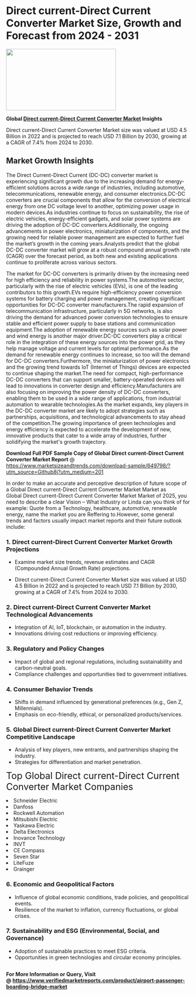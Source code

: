 <H1>Direct current-Direct Current Converter Market Size, Growth and Forecast from 2024 - 2031</H1><img class="aligncenter size-medium wp-image-584254" src="https://thirdeyenews.in/wp-content/uploads/2024/09/Global-Market-Research-300x168.jpeg" alt="" width="300" height="168" /><p><strong>Global&nbsp;<a href="https://www.marketsizeandtrends.com/download-sample/649798/?utm_source=Github8j?utm_medium=201">Direct current-Direct Current Converter Market</a> Insights</strong></p><p>Direct current-Direct Current Converter Market size was valued at USD 4.5 Billion in 2022 and is projected to reach USD 7.1 Billion by 2030, growing at a CAGR of 7.4% from 2024 to 2030.</p><p><h2>Market Growth Insights</h2> <p>The Direct Current-Direct Current (DC-DC) converter market is experiencing significant growth due to the increasing demand for energy-efficient solutions across a wide range of industries, including automotive, telecommunications, renewable energy, and consumer electronics.DC-DC converters are crucial components that allow for the conversion of electrical energy from one DC voltage level to another, optimizing power usage in modern devices.As industries continue to focus on sustainability, the rise of electric vehicles, energy-efficient gadgets, and solar power systems are driving the adoption of DC-DC converters.Additionally, the ongoing advancements in power electronics, miniaturization of components, and the growing need for reliable power management are expected to further fuel the market’s growth in the coming years.Analysts predict that the global DC-DC converter market will grow at a robust compound annual growth rate (CAGR) over the forecast period, as both new and existing applications continue to proliferate across various sectors.</p> <p>The market for DC-DC converters is primarily driven by the increasing need for high efficiency and reliability in power systems.The automotive sector, particularly with the rise of electric vehicles (EVs), is one of the leading contributors to this growth.EVs require high-efficiency power conversion systems for battery charging and power management, creating significant opportunities for DC-DC converter manufacturers.The rapid expansion of telecommunication infrastructure, particularly in 5G networks, is also driving the demand for advanced power conversion technologies to ensure stable and efficient power supply to base stations and communication equipment.The adoption of renewable energy sources such as solar power and wind energy is another major driver.DC-DC converters play a critical role in the integration of these energy sources into the power grid, as they help manage voltage and current levels for optimal performance.As the demand for renewable energy continues to increase, so too will the demand for DC-DC converters.Furthermore, the miniaturization of power electronics and the growing trend towards IoT (Internet of Things) devices are expected to continue shaping the market.The need for compact, high-performance DC-DC converters that can support smaller, battery-operated devices will lead to innovations in converter design and efficiency.Manufacturers are also focusing on improving the power density of DC-DC converters, enabling them to be used in a wide range of applications, from industrial automation to wearable technologies.As the market expands, key players in the DC-DC converter market are likely to adopt strategies such as partnerships, acquisitions, and technological advancements to stay ahead of the competition.The growing importance of green technologies and energy efficiency is expected to accelerate the development of new, innovative products that cater to a wide array of industries, further solidifying the market's growth trajectory.</p> <p><span class=""><strong>Download Full PDF Sample Copy of Global Direct current-Direct Current Converter Market Report</strong> @ <a href="https://www.marketsizeandtrends.com/download-sample/649798/?utm_source=Github8j?utm_medium=201" target="_blank">https://www.marketsizeandtrends.com/download-sample/649798/?utm_source=Github8j?utm_medium=201</a></span></p><p>In order to make an accurate and perceptive description of future scope of a Global&nbsp;Direct current-Direct Current Converter Market Market as Global&nbsp;Direct current-Direct Current Converter Market Market of 2025, you need to describe a clear Vision &ndash; What Industry or Linda can you think of for example: Quote from a Technology, healthcare, automotive, renewable energy, name the market you are Reffering to.However, some general trends and factors usually impact market reports and their future outlook include:</p><h3>1.&nbsp;<strong>Direct current-Direct Current Converter Market Growth Projections</strong></h3><ul><li>Examine market size trends, revenue estimates and CAGR (Compounded Annual Growth Rate) projections.</li><li><p>Direct current-Direct Current Converter Market size was valued at USD 4.5 Billion in 2022 and is projected to reach USD 7.1 Billion by 2030, growing at a CAGR of 7.4% from 2024 to 2030.</p></li></ul><h3>2.&nbsp;<strong>Direct current-Direct Current Converter Market Technological Advancements</strong></h3><ul><li>Integration of AI, IoT, blockchain, or automation in the industry.</li><li>Innovations driving cost reductions or improving efficiency.</li></ul><h3>3.&nbsp;<strong>Regulatory and Policy Changes</strong></h3><ul><li>Impact of global and regional regulations, including sustainability and carbon-neutral goals.</li><li>Compliance challenges and opportunities tied to government initiatives.</li></ul><h3>4.&nbsp;<strong>Consumer Behavior Trends</strong></h3><ul><li>Shifts in demand influenced by generational preferences (e.g., Gen Z, Millennials).</li><li>Emphasis on eco-friendly, ethical, or personalized products/services.</li></ul><h3>5.&nbsp;<strong>Global Direct current-Direct Current Converter Market Competitive Landscape</strong></h3><ul><li>Analysis of key players, new entrants, and partnerships shaping the industry.</li><li>Strategies for differentiation and market penetration.</li></ul><p data-pm-slice="1 1 []"><span style="color: inherit; font-family: inherit; font-size: 25px;">Top Global Direct current-Direct Current Converter Market Companies</span></p><div class="" data-test-id=""><p><li>Schneider Electric</li><li> Danfoss</li><li> Rockwell Automation</li><li> Mitsubishi Electric</li><li> Yaskawa Electric</li><li> Delta Electronics</li><li> Inovance Technology</li><li> INVT</li><li> CE Compass</li><li> Seven Star</li><li> LiteFuze</li><li> Grainger</li></p></div><h3>6.&nbsp;<strong>Economic and Geopolitical Factors</strong></h3><ul><li>Influence of global economic conditions, trade policies, and geopolitical events.</li><li>Resilience of the market to inflation, currency fluctuations, or global crises.</li></ul><h3>7.&nbsp;<strong>Sustainability and ESG (Environmental, Social, and Governance)</strong></h3><ul><li>Adoption of sustainable practices to meet ESG criteria.</li><li>Opportunities in green technologies and circular economy principles.</li></ul><h2><strong style="font-size: 14px;">For More Information or Query, Visit @&nbsp;</strong><a style="background-color: #ffffff; font-size: 14px;" href="https://www.marketsizeandtrends.com/report/direct-current-direct-current-converter-market/" target="_blank">https://www.verifiedmarketreports.com/product/airport-passenger-boarding-bridge-market</a></h2>